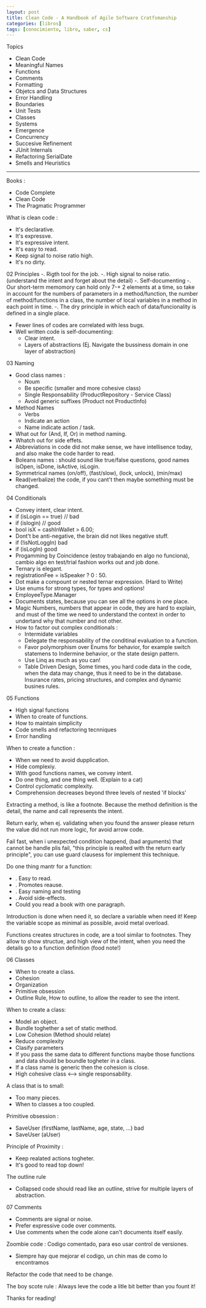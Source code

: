 ```yaml
---
layout: post
title: Clean Code - A Handbook of Agile Software Cratfsmanship
categories: [libros]
tags: [conocimiento, libro, saber, cs]
---
```


<!--Resumen-->

Topics 

- Clean Code
- Meaningful Names
- Functions
- Comments
- Formatting
- Objetcs and Data Structures
- Error Handling
- Boundaries
- Unit Tests
- Classes
- Systems
- Emergence
- Concurrency
- Succesive Refinement
- JUnit Internals
- Refactoring SerialDate
- Smells and Heuristics

---

<!--more-->

Books :
 - Code Complete
 - Clean Code
 - The Pragmatic Programmer

What is clean code :
  - It's declarative.
  - It's expressve.
  - It's expressive intent.
  - It's easy to read.
  - Keep signal to noise ratio high.
  - It's no dirty.

02 Principles
 -. Rigth tool for the job.
 -. High signal to noise ratio. (understand the intent and forget about the detail)
 -. Self-documenting 
 -. Our short-term memomory can hold only 7-+ 2 elements at a time, so take in account for the numbers of parameters in a method/function, the number of method/functions in a class, the number of local variables in a method in each point in time.
 -. The dry principle in which each of data/funcionality is defined in a single place. 
 - Fewer lines of codes are correlated with less bugs.
 - Well written code is self-documenting:
   * Clear intent.
   * Layers of abstractions (Ej. Navigate the bussiness domain in one layer of abstraction)
 
03 Naming
  - Good class names :
    - Noum
    - Be specific (smaller and more cohesive class)
    - Single Responsability (ProductRepository - Service Class) 
    - Avoid generic suffixes (Product not ProductInfo) 
  - Method Names
    - Verbs
    - Indicate an action
    - Name indicate action / task.
  - What out for (And, If, Or) in method naming.
  - Whatch out for side effets.
  - Abbreviations in code did not make sense, we have intellisence today, and also make the code harder  to read.
  - Boleans names : should sound like true/false questions,
    good names isOpen, isDone, isActive, isLogin.
  - Symmetrical names (on/off), (fast/slow), (lock, unlock), (min/max)
  - Read(verbalize) the code, if you cant't then maybe something must be changed.

04 Conditionals
  - Convey intent,  clear intent.
  - if (isLogin == true) // bad
  - if (islogin) // good
  - bool isX  = cashInWallet > 6.00;
  - Dont't be anti-negative, the brain did not likes negative stuff.
  - if (!isNotLoggIn) bad
  - if (isLogIn) good
  - Progamming by Coincidence (estoy trabajando en algo no funciona), cambio algo en test/trial fashion works out and job done.
  - Ternary is elegant.
  - registrationFee = isSpeaker ? 0 : 50.
  - Dot make  a compount or nested ternar expression. (Hard to Write)
  - Use enums for strong types, for types and options!
  - EmployeeType.Manager
  - Documents states, because you can see all the options in one place.
  - Magic Numbers, numbers that appear in code, they are hard to explain, and must of the time we need to understand the context in order to undertand why that number and not other.
  - How to factor out complex conditionals :
    - Intermidate variables
    - Delegate the responsability of the conditinal evaluation to a function.    
    - Favor polymorphism over Enums for behavior, for example switch statemens to Indermine behavior, or the state design  pattern.
    - Use Linq as much as you can!
    - Table Driven Design, Some times,  you hard code data in the code, when the data may change, thus it need to be in the database. Insurance rates, pricing structures, and complex and dynamic busines rules. 


05 Functions
  - High signal functions
  - When to create of functions.
  - How to maintain simplicity   
  - Code smells and refactoring tecnniques
  - Error handling

When to create a function :
  - When we need to avoid dupplication.
  - Hide complexiy.
  - With good functions names, we convey intent.
  - Do one thing, and one thing well. (Explain to a cat)
  - Control cyclomatic complexity.
  - Comprehension decreases beyond three levels of nested 'if blocks'
 
Extracting a method, is like a footnote.
Because the method definition is the detail, the name and call represents the intent.

Return early, when ej. validating when you found the answer please return the value did not run more logic, for avoid arrow code.


Fail fast, when i unexpected condition happend, (bad arguments) that cannot be handle plis fail, "this principle is realted with the return early principle", you can use guard clausess for implement this technique.

Do one thing mantr for a function:
 - . Easy to read.
 - . Promotes reause.
 - . Easy naming and testing
 - . Avoid side-effects.
 - Could you read a book with one paragraph.

Introduction is done when need it, so declare a variable when need it!
Keep the variable scope as minimal as possible, avoid metal overload.

Functions creates structures in code, are a tool similar to footnotes.
They allow to show structue, and high view of the intent, when you need the details go to a function definition (food note!)

06 Classes
  - When to create a class.
  - Cohesion
  - Organization
  - Primitive obsession
  - Outline Rule, How to outline, to allow the reader to see the intent. 

When to create a class:
  - Model an object.
  - Bundle toghether a set of  static method.
  - Low Cohesion (Method should relate) 
  - Reduce complexity
  - Clasify parameters
  - If you pass the same data to different functions maybe those functions and data should be boundle togheter in a class.
  - If a class name is generic then the cohesion is close.
  - High cohesive class <--> single responsability. 

A class that is to small:
  - Too many pieces.
  - When to classes a too coupled. 

Primitive obsession :
  - SaveUser (firstName, lastName, age, state, ...) bad
  - SaveUser (aUser) 

Principle of Proximity :
  - Keep realated actions togheter.
  - It's good to read top down!

The outline rule
  - Collapsed code should read like an outline, strive for multiple layers of abstraction.


07 Comments
   - Comments are signal or noise.
   - Prefer expressive code over comments.
   - Use comments when the code alone can't documents itself easily.

Zoombie code : Codigo comentado, para eso usar control de versiones.
 - Siempre hay que mejorar el codigo, un chin mas de como lo encontramos


Refactor the code that need to be change.

The boy scote rule : Always leve the code a litle bit better than you fount it!


Thanks for reading!